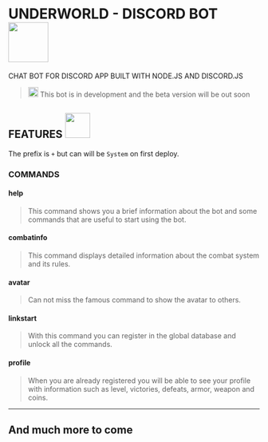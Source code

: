 # UNDERWORLD - DISCORD BOT <img width="80" src="https://i.pinimg.com/originals/45/41/43/45414373211525c8c91d2fd8be5f23dc.gif"></img>
CHAT BOT FOR DISCORD APP BUILT WITH NODE.JS AND DISCORD.JS


> <img height="20" src="https://www.adkgamers.com/uploads/monthly_2018_01/discordemoji.png.d4595464f83db5678588ae9a56e2509a.png" > This bot is in development and the beta version will be out soon

## FEATURES <img src="https://i.pinimg.com/originals/03/c4/3b/03c43bf25c8d06c97a8e31202bdd6150.gif" height="50" >

The prefix is ```+``` but can will be ```System``` on first deploy.

### COMMANDS
#### help
> This command shows you a brief information about the bot and some commands that are useful to start using the bot.
#### combatinfo
> This command displays detailed information about the combat system and its rules.
#### avatar
> Can not miss the famous command to show the avatar to others.
#### linkstart
> With this command you can register in the global database and unlock all the commands.
#### profile
> When you are already registered you will be able to see your profile with information such as level, victories, defeats, armor, weapon and coins.

<hr>

## And much more to come

